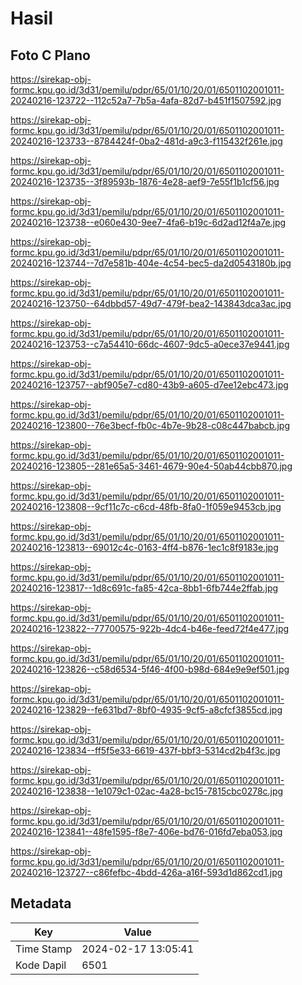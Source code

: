 # Hasil

## Foto C Plano

https://sirekap-obj-formc.kpu.go.id/3d31/pemilu/pdpr/65/01/10/20/01/6501102001011-20240216-123722--112c52a7-7b5a-4afa-82d7-b451f1507592.jpg

https://sirekap-obj-formc.kpu.go.id/3d31/pemilu/pdpr/65/01/10/20/01/6501102001011-20240216-123733--8784424f-0ba2-481d-a9c3-f115432f261e.jpg

https://sirekap-obj-formc.kpu.go.id/3d31/pemilu/pdpr/65/01/10/20/01/6501102001011-20240216-123735--3f89593b-1876-4e28-aef9-7e55f1b1cf56.jpg

https://sirekap-obj-formc.kpu.go.id/3d31/pemilu/pdpr/65/01/10/20/01/6501102001011-20240216-123738--e060e430-9ee7-4fa6-b19c-6d2ad12f4a7e.jpg

https://sirekap-obj-formc.kpu.go.id/3d31/pemilu/pdpr/65/01/10/20/01/6501102001011-20240216-123744--7d7e581b-404e-4c54-bec5-da2d0543180b.jpg

https://sirekap-obj-formc.kpu.go.id/3d31/pemilu/pdpr/65/01/10/20/01/6501102001011-20240216-123750--64dbbd57-49d7-479f-bea2-143843dca3ac.jpg

https://sirekap-obj-formc.kpu.go.id/3d31/pemilu/pdpr/65/01/10/20/01/6501102001011-20240216-123753--c7a54410-66dc-4607-9dc5-a0ece37e9441.jpg

https://sirekap-obj-formc.kpu.go.id/3d31/pemilu/pdpr/65/01/10/20/01/6501102001011-20240216-123757--abf905e7-cd80-43b9-a605-d7ee12ebc473.jpg

https://sirekap-obj-formc.kpu.go.id/3d31/pemilu/pdpr/65/01/10/20/01/6501102001011-20240216-123800--76e3becf-fb0c-4b7e-9b28-c08c447babcb.jpg

https://sirekap-obj-formc.kpu.go.id/3d31/pemilu/pdpr/65/01/10/20/01/6501102001011-20240216-123805--281e65a5-3461-4679-90e4-50ab44cbb870.jpg

https://sirekap-obj-formc.kpu.go.id/3d31/pemilu/pdpr/65/01/10/20/01/6501102001011-20240216-123808--9cf11c7c-c6cd-48fb-8fa0-1f059e9453cb.jpg

https://sirekap-obj-formc.kpu.go.id/3d31/pemilu/pdpr/65/01/10/20/01/6501102001011-20240216-123813--69012c4c-0163-4ff4-b876-1ec1c8f9183e.jpg

https://sirekap-obj-formc.kpu.go.id/3d31/pemilu/pdpr/65/01/10/20/01/6501102001011-20240216-123817--1d8c691c-fa85-42ca-8bb1-6fb744e2ffab.jpg

https://sirekap-obj-formc.kpu.go.id/3d31/pemilu/pdpr/65/01/10/20/01/6501102001011-20240216-123822--77700575-922b-4dc4-b46e-feed72f4e477.jpg

https://sirekap-obj-formc.kpu.go.id/3d31/pemilu/pdpr/65/01/10/20/01/6501102001011-20240216-123826--c58d6534-5f46-4f00-b98d-684e9e9ef501.jpg

https://sirekap-obj-formc.kpu.go.id/3d31/pemilu/pdpr/65/01/10/20/01/6501102001011-20240216-123829--fe631bd7-8bf0-4935-9cf5-a8cfcf3855cd.jpg

https://sirekap-obj-formc.kpu.go.id/3d31/pemilu/pdpr/65/01/10/20/01/6501102001011-20240216-123834--ff5f5e33-6619-437f-bbf3-5314cd2b4f3c.jpg

https://sirekap-obj-formc.kpu.go.id/3d31/pemilu/pdpr/65/01/10/20/01/6501102001011-20240216-123838--1e1079c1-02ac-4a28-bc15-7815cbc0278c.jpg

https://sirekap-obj-formc.kpu.go.id/3d31/pemilu/pdpr/65/01/10/20/01/6501102001011-20240216-123841--48fe1595-f8e7-406e-bd76-016fd7eba053.jpg

https://sirekap-obj-formc.kpu.go.id/3d31/pemilu/pdpr/65/01/10/20/01/6501102001011-20240216-123727--c86fefbc-4bdd-426a-a16f-593d1d862cd1.jpg


## Metadata

| Key        | Value               |
| ---------- | ------------------- |
| Time Stamp | 2024-02-17 13:05:41 |
| Kode Dapil | 6501                |



